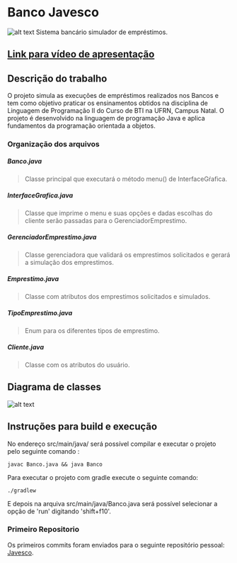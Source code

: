 # Banco Javesco

![alt text](https://github.com/imetropoledigital/imd0040-trabalho-final-javesco/blob/main/resources/Javesco.png)
Sistema bancário simulador de empréstimos.

## [Link para vídeo de apresentação](https://www.youtube.com/watch?v=A5EAk_fWgFY&ab_channel=AngeloSales)

## Descrição do trabalho

O projeto simula as execuções de empréstimos realizados nos Bancos e tem como objetivo praticar os ensinamentos obtidos na disciplina de Linguagem de Programação II do Curso de BTI na UFRN, Campus Natal. O projeto é desenvolvido na linguagem de programação Java e aplica fundamentos da programação orientada a objetos.

### Organização dos arquivos
##### Banco.java
> Classe principal que executará o método menu() de InterfaceGŕafica.

##### InterfaceGrafica.java
> Classe que imprime o menu e suas opções e dadas escolhas do cliente serão passadas para o GerenciadorEmprestimo. 

##### GerenciadorEmprestimo.java
> Classe gerenciadora que validará os emprestimos solicitados e gerará a simulação dos emprestimos.

##### Emprestimo.java
> Classe com atributos dos emprestimos solicitados e simulados.

##### TipoEmprestimo.java
> Enum para os diferentes tipos de emprestimo.

##### Cliente.java
> Classe com os atributos do usuário.

## Diagrama de classes
![alt text](https://github.com/imetropoledigital/imd0040-trabalho-final-javesco/blob/main/resources/Simulador%20de%20Financiamento.jpg)

## Instruções para build e execução
No endereço src/main/java/ será possível compilar e executar o projeto pelo seguinte comando :
```
javac Banco.java && java Banco
```

Para executar o projeto com gradle execute o seguinte comando:
```
./gradlew
```
E depois na arquiva src/main/java/Banco.java será possível selecionar a opção de 'run' digitando 'shift+f10'.


### Primeiro Repositorio
Os primeiros commits foram enviados para o seguinte repositório pessoal: [Javesco](https://github.com/raixasantos/Javesco).
